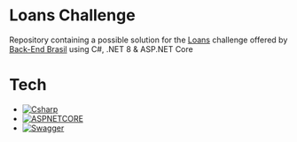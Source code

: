# Loans Challenge

Repository containing a possible solution for the [Loans](https://github.com/backend-br/desafios/blob/master/cryptography/PROBLEM.md) challenge offered by [
Back-End Brasil](https://github.com/backend-br/desafios) using C#, .NET 8 & ASP.NET Core

# Tech

- [![Csharp][Csharp]][Csharp-url]
- [![ASPNETCORE][ASPNETCORE]][ASPNETCORE-url]
- [![Swagger][Swagger]][Swagger-url]


[Csharp]: https://img.shields.io/badge/c%23-5A37D0?style=for-the-badge&logo=csharp&logoColor=white
[Csharp-url]: https://dotnet.microsoft.com/en-us/languages/csharp
[ASPNETCORE]: https://img.shields.io/badge/ASP.NET%20CORE-7A1EC7?style=for-the-badge&logo=dotnet&logoColor=white
[ASPNETCORE-url]: https://dotnet.microsoft.com/en-us/apps/aspnet
[Swagger]: https://img.shields.io/badge/Swagger-6A9500?style=for-the-badge&logo=swagger&logoColor=white
[Swagger-url]: https://swagger.io/

